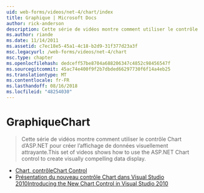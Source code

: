 ```yaml
---
uid: web-forms/videos/net-4/chart/index
title: Graphique | Microsoft Docs
author: rick-anderson
description: Cette série de vidéos montre comment utiliser le contrôle Chart d’ASP.NET pour créer l’affichage de données visuellement attrayante.
ms.author: riande
ms.date: 11/14/2011
ms.assetid: c7ec18e5-45a1-4c18-b2d9-31f377d23a3f
msc.legacyurl: /web-forms/videos/net-4/chart
msc.type: chapter
ms.openlocfilehash: dedceff57be8704a688206347c4852c98456547f
ms.sourcegitcommit: 45ac74e400f9f2b7dbded66297730f6f14a4eb25
ms.translationtype: MT
ms.contentlocale: fr-FR
ms.lasthandoff: 08/16/2018
ms.locfileid: "48254030"
---
```

<a name="chart"></a><span data-ttu-id="042b5-103">Graphique</span><span class="sxs-lookup"><span data-stu-id="042b5-103">Chart</span></span>
====================
> <span data-ttu-id="042b5-104">Cette série de vidéos montre comment utiliser le contrôle Chart d’ASP.NET pour créer l’affichage de données visuellement attrayante.</span><span class="sxs-lookup"><span data-stu-id="042b5-104">This set of videos shows how to use the ASP.NET Chart control to create visually compelling data display.</span></span>


- [<span data-ttu-id="042b5-105">Chart, contrôle</span><span class="sxs-lookup"><span data-stu-id="042b5-105">Chart Control</span></span>](aspnet-4-quick-hit-chart-control.md)
- [<span data-ttu-id="042b5-106">Présentation du nouveau contrôle Chart dans Visual Studio 2010</span><span class="sxs-lookup"><span data-stu-id="042b5-106">Introducing the New Chart Control in Visual Studio 2010</span></span>](aspnet-4-how-do-i-introducing-the-new-chart-control-in-visual-studio-2010.md)
